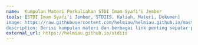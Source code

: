 ```yaml
---
name:  Kumpulan Materi Perkuliahan STDI Imam Syafi'i Jember
tools: [STDI Imam Syafi'i Jember, STDIIS, Kuliah, Materi, Dokumen]
image: https://raw.githubusercontent.com/helmiau/helmiau.github.io/master/images/stdiis.png
description: Berisi kumpulan materi dan berbagai link penting seputar perkuliahan di STDI Imam Syafi'i Jember.
external_url: https://helmiau.github.io/stdiis
---
```

